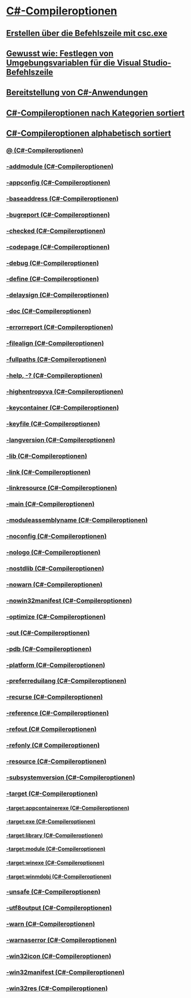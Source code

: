 # [C#-Compileroptionen](index.md)
## [Erstellen über die Befehlszeile mit csc.exe](command-line-building-with-csc-exe.md)
## [Gewusst wie: Festlegen von Umgebungsvariablen für die Visual Studio-Befehlszeile](how-to-set-environment-variables-for-the-visual-studio-command-line.md)
## [Bereitstellung von C#-Anwendungen](app-deployment.md)
## [C#-Compileroptionen nach Kategorien sortiert](listed-by-category.md)
## [C#-Compileroptionen alphabetisch sortiert](listed-alphabetically.md)
### [@ (C#-Compileroptionen)](response-file-compiler-option.md)
### [-addmodule (C#-Compileroptionen)](addmodule-compiler-option.md)
### [-appconfig (C#-Compileroptionen)](appconfig-compiler-option.md)
### [-baseaddress (C#-Compileroptionen)](baseaddress-compiler-option.md)
### [-bugreport (C#-Compileroptionen)](bugreport-compiler-option.md)
### [-checked (C#-Compileroptionen)](checked-compiler-option.md)
### [-codepage (C#-Compileroptionen)](codepage-compiler-option.md)
### [-debug (C#-Compileroptionen)](debug-compiler-option.md)
### [-define (C#-Compileroptionen)](define-compiler-option.md)
### [-delaysign (C#-Compileroptionen)](delaysign-compiler-option.md)
### [-doc (C#-Compileroptionen)](doc-compiler-option.md)
### [-errorreport (C#-Compileroptionen)](errorreport-compiler-option.md)
### [-filealign (C#-Compileroptionen)](filealign-compiler-option.md)
### [-fullpaths (C#-Compileroptionen)](fullpaths-compiler-option.md)
### [-help, -? (C#-Compileroptionen)](help-compiler-option.md)
### [-highentropyva (C#-Compileroptionen)](highentropyva-compiler-option.md)
### [-keycontainer (C#-Compileroptionen)](keycontainer-compiler-option.md)
### [-keyfile (C#-Compileroptionen)](keyfile-compiler-option.md)
### [-langversion (C#-Compileroptionen)](langversion-compiler-option.md)
### [-lib (C#-Compileroptionen)](lib-compiler-option.md)
### [-link (C#-Compileroptionen)](link-compiler-option.md)
### [-linkresource (C#-Compileroptionen)](linkresource-compiler-option.md)
### [-main (C#-Compileroptionen)](main-compiler-option.md)
### [-moduleassemblyname (C#-Compileroptionen)](moduleassemblyname-compiler-option.md)
### [-noconfig (C#-Compileroptionen)](noconfig-compiler-option.md)
### [-nologo (C#-Compileroptionen)](nologo-compiler-option.md)
### [-nostdlib (C#-Compileroptionen)](nostdlib-compiler-option.md)
### [-nowarn (C#-Compileroptionen)](nowarn-compiler-option.md)
### [-nowin32manifest (C#-Compileroptionen)](nowin32manifest-compiler-option.md)
### [-optimize (C#-Compileroptionen)](optimize-compiler-option.md)
### [-out (C#-Compileroptionen)](out-compiler-option.md)
### [-pdb (C#-Compileroptionen)](pdb-compiler-option.md)
### [-platform (C#-Compileroptionen)](platform-compiler-option.md)
### [-preferreduilang (C#-Compileroptionen)](preferreduilang-compiler-option.md)
### [-recurse (C#-Compileroptionen)](recurse-compiler-option.md)
### [-reference (C#-Compileroptionen)](reference-compiler-option.md)
### [-refout (C# Compileroptionen)](refout-compiler-option.md)
### [-refonly (C# Compileroptionen)](refonly-compiler-option.md)
### [-resource (C#-Compileroptionen)](resource-compiler-option.md)
### [-subsystemversion (C#-Compileroptionen)](subsystemversion-compiler-option.md)
### [-target (C#-Compileroptionen)](target-compiler-option.md)
#### [-target:appcontainerexe (C#-Compileroptionen)](target-appcontainerexe-compiler-option.md)
#### [-target:exe (C#-Compileroptionen)](target-exe-compiler-option.md)
#### [-target:library (C#-Compileroptionen)](target-library-compiler-option.md)
#### [-target:module (C#-Compileroptionen)](target-module-compiler-option.md)
#### [-target:winexe (C#-Compileroptionen)](target-winexe-compiler-option.md)
#### [-target:winmdobj (C#-Compileroptionen)](target-winmdobj-compiler-option.md)
### [-unsafe (C#-Compileroptionen)](unsafe-compiler-option.md)
### [-utf8output (C#-Compileroptionen)](utf8output-compiler-option.md)
### [-warn (C#-Compileroptionen)](warn-compiler-option.md)
### [-warnaserror (C#-Compileroptionen)](warnaserror-compiler-option.md)
### [-win32icon (C#-Compileroptionen)](win32icon-compiler-option.md)
### [-win32manifest (C#-Compileroptionen)](win32manifest-compiler-option.md)
### [-win32res (C#-Compileroptionen)](win32res-compiler-option.md)
